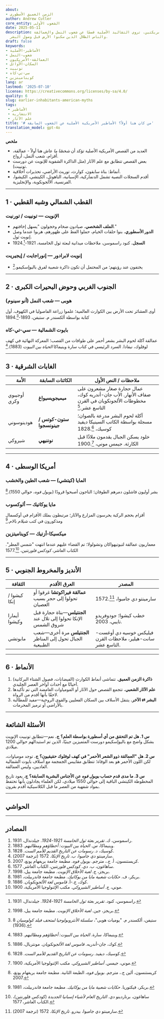 ```yaml
---
about:
- الزمن العميق الأسطوري
author: Andrew Cutler
core_entity: الشعوب الأولى
date: 2025-05-11
description: في جميع أنحاء الأمريكتين، تروي التقاليد الأصلية قصصًا عن شعوب النمل والعمالقة
  والناس الظلال الذين سكنوا الأرض قبل وصول البشر.
draft: false
keywords:
- الأساطير-الأصلية
- شعوب-النمل
- العمالقة-الأمريكيون
- السكان-الأوائل
- تونييت
- سي-تي-كاه
- كويناميتزين
lang: ar
lastmod: '2025-07-10'
license: https://creativecommons.org/licenses/by-sa/4.0/
quality: 6
slug: earlier-inhabitants-american-myths
tags:
 - الأساطير
 - الانتشارية
 - علم الآثار
title: '# من كان هنا أولاً؟ الأساطير الأمريكية الأصلية عن الشعوب السابقة'
translation_model: gpt-4o
---
```


**ملخص**

- العديد من القصص الأمريكية الأصلية تؤكد أن *شخصًا ما* عاش هنا أولاً - عمالقة، أقزام، شعب النمل، أرواح.  
- بعض القصص تتطابق مع علم الآثار (مثل الذاكرة الشفوية للإنويت عن دورست تونييت).  
- أنماط: بناة سابقون، كوارث، توريث الأراضي، تحذيرات أخلاقية.  
- أقدم السجلات النصية تشمل الدنماركية، الإسبانية، الناهوتل، الكيتشي، الكيشوا، الفرنسية، الألجونكوية، والإنجليزية.  

---

## 1 · القطب الشمالي وشبه القطبي

### الإنويت — **تونييت / تورنيت**

- **الملف الشخصي.** صيادون ضخام وخجولون "يسهل إخافتهم." 
- **الدور الأسطوري.** بنوا حلقات الخيام، حملوا الفظ على ظهورهم، هربوا عندما وصل إنويت ثول. 
- **السجل.** كنود راسموسن، ملاحظات ميدانية لبعثة ثول الخامسة، 1921-1924.[^1]

### إنويت لابرادور — **إنوراجايت / إيجيريت**

- يختفون عند رؤيتهم؛ من المحتمل أن تكون ذاكرة شعبية لفرق باليوإسكيمو.[^2]

---

## 2 · الجنوب الغربي وحوض البحيرات الكبرى

### هوبى — **شعب النمل (أنو سينوم)**

أوى العشائر تحت الأرض بين الكوارث العالمية؛ علموا زراعة الفاصوليا في الكهوف. أول كتابة بواسطة ألكسندر م. ستيفن، 1893-1894.[^3]

### بايوت الشمالية — **سي-تي-كاه**

عمالقة آكلة لحوم البشر بشعر أحمر على طوافات من القصب؛ المعركة النهائية في كهف لوفلوك، نيفادا. السرد الرئيسي في كتاب سارة وينيماكا *الحياة بين البيوت* (1883).[^4]

---

## 3 · الغابات الشرقية

| الأمة | الكائنات السابقة | ملاحظات / النص الأول |
|--------|----------------|--------------------|
| أوجيبوي وكري | **ميميجويسيواغ** | عمال حجارة صغار مشعرون على ضفاف الأنهار. الأب جان-أندريه كوك، مخطوطات الألجونكويان في القرن التاسع عشر.[^5] |
| هودينوسوني | **ستون-كوتس / جينونسجوا** | آكلة لحوم البشر مدرعة بالصوان؛ مسجلة بواسطة الكاتب السينيكا ديفيد كوسيك، 1828.[^6] |
| شيروكي | **نوننيهي** | خلود يسكن الجبال يقدمون ملاذًا قبل الكارثة. جيمس موني، 1900.[^7] |

---

## 4 · أمريكا الوسطى

### المايا (كيتشي) — **شعب الطين والخشب**

بشر أوليون فاشلون دمرهم الطوفان؛ الناجون أصبحوا قرودًا (*بوبول فوه*، حوالي 1550).[^8]

### مايا يوكاتيك — **ألوكسوب**

أقزام بحجم الركبة يحرسون المزارع والآثار؛ مرتبطون بملك الأقزام في أوكسمال ومذكورون في كتب *شيلام بالام*.[^9]

### ميكسيكا-أزتيك — **كويناميتزين**

معماريون عمالقة لتيوتيهواكان وتشولولا؛ تم القضاء عليهم عندما انتهت "شمس المطر". الكتاب العاشر، *كودكس فلورنتين*، 1577.[^10]

---

## 5 · الأنديز والمخروط الجنوبي

| الثقافة | العرق الأقدم | المصدر |
|---------|-----------|--------|
| كيشوا / إنكا | **عمالقة فيراكوتشا** غرقوا أو تحولوا إلى حجر بسبب العصيان | سارمينتو دي جامبوا، 1572.[^11] |
| أيمارا وكيشوا | **الجنتيلس**—بناة حجارة قبل الإنكا تحولوا إلى تلال عند شروق الشمس | خطب كيشوا؛ جودوفريدو تايبي، 2003. |
| مابوتشي | **الجنتيلس** مرة أخرى—شعب الجبال تحول إلى المناظر الطبيعية | فيليكس خوسيه دي أوغست-سانت-هيلير، ملاحظات القرن التاسع عشر. |

---

## 6 · الأنماط

1. **ذاكرة الزمن العميق.** تتماشى أنماط الكوارث (الفيضانات، فصول الشتاء البركانية) أحيانًا مع أحداث أواخر العصر الجليدي.  
2. **علم الآثار الشعبي.** تتجمع القصص حول الآثار أو المومياوات الغامضة التي تم تأكيدها لاحقًا بأنها أقدم من الرواة.  
3. **البشر ⇄ الآخر.** يتنقل الأسلاف بين السكان الفعليين والقوى الروحية—مفيد للمطالبة بالأراضي أو ترميز المحرمات.  

---

## الأسئلة الشائعة

**س 1. هل تم التحقق من أي أسطورة بواسطة العلم؟** 
**ج.** نعم—تتطابق تونييت الإنويت بشكل واضح مع باليوإسكيمو دورست المتميزين جينيًا، الذين تم استبدالهم حوالي 1200 ميلادي.

**س 2. هل "العمالقة ذوو الشعر الأحمر" في كهف لوفلوك حقيقيون؟** 
**ج.** توجد مومياوات، لكن اللون الأحمر هو بعد الوفاة؛ تتطابق مقاييس الجمجمة مع أسلاف بايوت الشمالية العاديين، وليس العمالقة.

**س 3. ما مدى قدم حساب *بوبول فوه* عن الأجناس البشرية السابقة؟** 
**ج.** يعود تاريخ المخطوطة الكيتشي الباقية إلى حوالي 1550 ميلادي، لكن العلماء يجادلون بأنها تحتفظ بمواد شفهية من العصر ما قبل الكلاسيكية أقدم بقرون.

---

## الحواشي

[^1]: راسموسن، كنود. *تقرير بعثة ثول الخامسة 1921-1924*. جيلدندال، 1931.  
[^2]: بريجز، جين. *لعبة الأخلاق الإنويت*. مطبعة جامعة ييل، 1998.  
[^3]: ستيفن، ألكسندر م. "يوميات هوبى"، *سلسلة الأنثروبولوجيا لمتحف فيلد كولومبيان* 8 (1936).  
[^4]: وينيماكا، سارة. *الحياة بين البيوت: أخطاؤهم ومطالبهم*. 1883.  
[^5]: كوك، جان-أندريه. *قاموس لغة الألجونكويان*. مونتريال، 1886.  
[^6]: كوسيك، ديفيد. *رسومات عن التاريخ القديم للأمم الست*. 1828.  
[^7]: موني، جيمس. *أساطير الشيروكي*. مكتب الإثنولوجيا الأمريكية، 1900.  
[^8]: كريستنسون، ألين ج.، مترجم. *بوبول فوه*، الطبعة الثانية. مطبعة جامعة بريغهام يونغ، 2007.  
[^9]: بريكر، فيكتوريا. *حكايات شعبية مايا من يوكاتيك*. مطبعة جامعة فاندربيلت، 1981.  
[^10]: ساهاغون، برناردينو دي. *التاريخ العام لأشياء إسبانيا الجديدة* (كودكس فلورنتين)، الكتاب العاشر، 1577.  
[^11]: سارمينتو دي جامبوا، بيدرو. *تاريخ الإنكا*. 1572 (ترجمة 2007).

---

## المصادر

1. راسموسن، ك. *تقرير بعثة ثول الخامسة 1921-1924*. جيلدندال، 1931. 
2. وينيماكا، س. *الحياة بين البيوت: أخطاؤهم ومطالبهم*. 1883. 
3. كوسيك، د. *رسومات عن التاريخ القديم للأمم الست*. 1828. 
4. سارمينتو دي جامبوا، ب. *تاريخ الإنكا*. 1572 (ترجمة 2007). 
5. كريستنسون، أ. ج.، مترجم. *بوبول فوه*. مطبعة جامعة بريغهام يونغ، 2007. 
6. ساهاغون، ب. دي. *كودكس فلورنتين*، الكتاب العاشر. 1577. 
7. بريجز، ج. *لعبة الأخلاق الإنويت*. مطبعة جامعة ييل، 1998. 
8. بريكر، ف. *حكايات شعبية مايا من يوكاتيك*. مطبعة جامعة فاندربيلت، 1981. 
9. كوك، ج.-أ. *قاموس لغة الألجونكويان*. 1886. 
10. موني، ج. *أساطير الشيروكي*. مكتب الإثنولوجيا الأمريكية، 1900.
